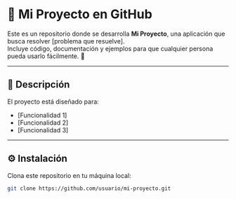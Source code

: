 # 📌 Mi Proyecto en GitHub

Este es un repositorio donde se desarrolla **Mi Proyecto**, una aplicación que busca resolver [problema que resuelve].  
Incluye código, documentación y ejemplos para que cualquier persona pueda usarlo fácilmente. 🚀

---

## 📖 Descripción
El proyecto está diseñado para:
- [Funcionalidad 1]
- [Funcionalidad 2]
- [Funcionalidad 3]

---

## ⚙️ Instalación

Clona este repositorio en tu máquina local:

```bash
git clone https://github.com/usuario/mi-proyecto.git
